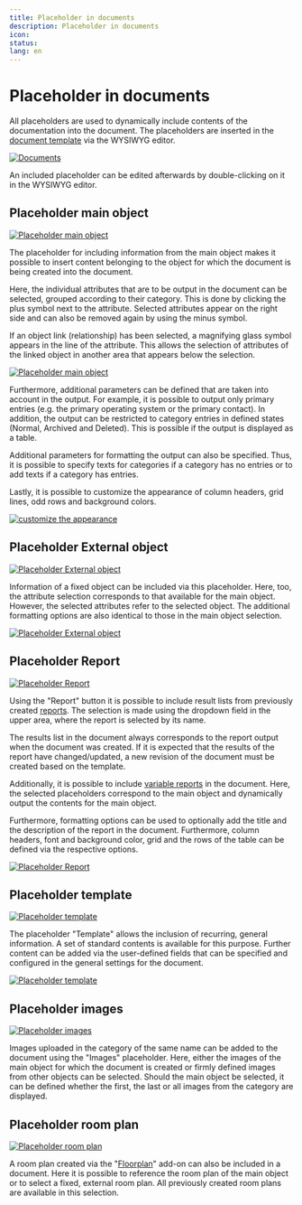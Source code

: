 ```yaml
---
title: Placeholder in documents
description: Placeholder in documents
icon:
status:
lang: en
---
```


# Placeholder in documents

All placeholders are used to dynamically include contents of the documentation into the document. The placeholders are inserted in the [document template](./document-templates.md) via the WYSIWYG editor.

[![Documents](../../assets/images/en/i-doit-add-ons/documents/placeholder/1-dph.png)](../../assets/images/en/i-doit-add-ons/documents/placeholder/1-dph.png)

An included placeholder can be edited afterwards by double-clicking on it in the WYSIWYG editor.

## Placeholder main object

[![Placeholder main object](../../assets/images/en/i-doit-add-ons/documents/placeholder/2-dph.png)](../../assets/images/en/i-doit-add-ons/documents/placeholder/2-dph.png)

The placeholder for including information from the main object makes it possible to insert content belonging to the object for which the document is being created into the document.

Here, the individual attributes that are to be output in the document can be selected, grouped according to their category. This is done by clicking the plus symbol next to the attribute. Selected attributes appear on the right side and can also be removed again by using the minus symbol.

If an object link (relationship) has been selected, a magnifying glass symbol appears in the line of the attribute. This allows the selection of attributes of the linked object in another area that appears below the selection.

[![Placeholder main object](../../assets/images/en/i-doit-add-ons/documents/placeholder/3-dph.png)](../../assets/images/en/i-doit-add-ons/documents/placeholder/3-dph.png)

Furthermore, additional parameters can be defined that are taken into account in the output. For example, it is possible to output only primary entries (e.g. the primary operating system or the primary contact). In addition, the output can be restricted to category entries in defined states (Normal, Archived and Deleted). This is possible if the output is displayed as a table.

Additional parameters for formatting the output can also be specified. Thus, it is possible to specify texts for categories if a category has no entries or to add texts if a category has entries.

Lastly, it is possible to customize the appearance of column headers, grid lines, odd rows and background colors.

[![customize the appearance](../../assets/images/en/i-doit-add-ons/documents/placeholder/4-dph.png)](../../assets/images/en/i-doit-add-ons/documents/placeholder/4-dph.png)

## Placeholder External object

[![Placeholder External object](../../assets/images/en/i-doit-add-ons/documents/placeholder/5-dph.png)](../../assets/images/en/i-doit-add-ons/documents/placeholder/5-dph.png)

Information of a fixed object can be included via this placeholder. Here, too, the attribute selection corresponds to that available for the main object. However, the selected attributes refer to the selected object. The additional formatting options are also identical to those in the main object selection.

[![Placeholder External object](../../assets/images/en/i-doit-add-ons/documents/placeholder/6-dph.png)](../../assets/images/en/i-doit-add-ons/documents/placeholder/6-dph.png)

## Placeholder Report

[![Placeholder Report](../../assets/images/en/i-doit-add-ons/documents/placeholder/7-dph.png)](../../assets/images/en/i-doit-add-ons/documents/placeholder/7-dph.png)

Using the "Report" button it is possible to include result lists from previously created [reports](../../evaluation/report-manager.md). The selection is made using the dropdown field in the upper area, where the report is selected by its name.

The results list in the document always corresponds to the report output when the document was created. If it is expected that the results of the report have changed/updated, a new revision of the document must be created based on the template.

Additionally, it is possible to include [variable reports](../../use-cases/variable-reports.md) in the document. Here, the selected placeholders correspond to the main object and dynamically output the contents for the main object.

Furthermore, formatting options can be used to optionally add the title and the description of the report in the document. Furthermore, column headers, font and background color, grid and the rows of the table can be defined via the respective options.

[![Placeholder Report](../../assets/images/en/i-doit-add-ons/documents/placeholder/8-dph.png)](../../assets/images/en/i-doit-add-ons/documents/placeholder/8-dph.png)

## Placeholder template

[![Placeholder template](../../assets/images/en/i-doit-add-ons/documents/placeholder/9-dph.png)](../../assets/images/en/i-doit-add-ons/documents/placeholder/9-dph.png)

The placeholder "Template" allows the inclusion of recurring, general information. A set of standard contents is available for this purpose. Further content can be added via the user-defined fields that can be specified and configured in the general settings for the document.

[![Placeholder template](../../assets/images/en/i-doit-add-ons/documents/placeholder/10-dph.png)](../../assets/images/en/i-doit-add-ons/documents/placeholder/10-dph.png)

## Placeholder images

[![Placeholder images](../../assets/images/en/i-doit-add-ons/documents/placeholder/11-dph.png)](../../assets/images/en/i-doit-add-ons/documents/placeholder/11-dph.png)

Images uploaded in the category of the same name can be added to the document using the "Images" placeholder. Here, either the images of the main object for which the document is created or firmly defined images from other objects can be selected. Should the main object be selected, it can be defined whether the first, the last or all images from the category are displayed.

## Placeholder room plan

[![Placeholder room plan](../../assets/images/en/i-doit-add-ons/documents/placeholder/12-dph.png)](../../assets/images/en/i-doit-add-ons/documents/placeholder/12-dph.png)

A room plan created via the "[Floorplan](./../floorplan.md)" add-on can also be included in a document. Here it is possible to reference the room plan of the main object or to select a fixed, external room plan. All previously created room plans are available in this selection.
